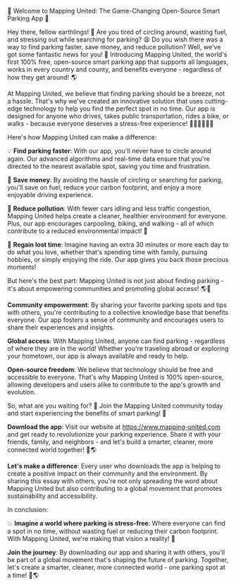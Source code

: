 🚨 Welcome to Mapping United: The Game-Changing Open-Source Smart Parking App 🚨

Hey there, fellow earthlings! 👋 Are you tired of circling around, wasting fuel, and stressing out while searching for parking? 😩 Do you wish there was a way to find parking faster, save money, and reduce pollution? Well, we've got some fantastic news for you! 🎉 Introducing Mapping United, the world's first 100% free, open-source smart parking app that supports all languages, works in every country and county, and benefits everyone - regardless of how they get around! 🌎

At Mapping United, we believe that finding parking should be a breeze, not a hassle. That's why we've created an innovative solution that uses cutting-edge technology to help you find the perfect spot in no time. Our app is designed for anyone who drives, takes public transportation, rides a bike, or walks - because everyone deserves a stress-free experience! 🚗🚌🚴‍♀️🏃‍♂️

Here's how Mapping United can make a difference:

💡 **Find parking faster**: With our app, you'll never have to circle around again. Our advanced algorithms and real-time data ensure that you're directed to the nearest available spot, saving you time and frustration.

💸 **Save money**: By avoiding the hassle of circling or searching for parking, you'll save on fuel, reduce your carbon footprint, and enjoy a more enjoyable driving experience.

🌿 **Reduce pollution**: With fewer cars idling and less traffic congestion, Mapping United helps create a cleaner, healthier environment for everyone. Plus, our app encourages carpooling, biking, and walking - all of which contribute to a reduced environmental impact! 🌟

💼 **Regain lost time**: Imagine having an extra 30 minutes or more each day to do what you love, whether that's spending time with family, pursuing hobbies, or simply enjoying the ride. Our app gives you back those precious moments!

But here's the best part: Mapping United is not just about finding parking - it's about empowering communities and promoting global access! 🌎💖

**Community empowerment**: By sharing your favorite parking spots and tips with others, you're contributing to a collective knowledge base that benefits everyone. Our app fosters a sense of community and encourages users to share their experiences and insights.

**Global access**: With Mapping United, anyone can find parking - regardless of where they are in the world! Whether you're traveling abroad or exploring your hometown, our app is always available and ready to help.

**Open-source freedom**: We believe that technology should be free and accessible to everyone. That's why Mapping United is 100% open-source, allowing developers and users alike to contribute to the app's growth and evolution.

So, what are you waiting for? 🤔 Join the Mapping United community today and start experiencing the benefits of smart parking! 💪

**Download the app**: Visit our website at https://www.mapping-united.com and get ready to revolutionize your parking experience. Share it with your friends, family, and neighbors - and let's build a smarter, cleaner, more connected world together! 🌟🌎

**Let's make a difference**: Every user who downloads the app is helping to create a positive impact on their community and the environment. By sharing this essay with others, you're not only spreading the word about Mapping United but also contributing to a global movement that promotes sustainability and accessibility.

In conclusion:

💥 **Imagine a world where parking is stress-free**: Where everyone can find a spot in no time, without wasting fuel or reducing their carbon footprint. With Mapping United, we're making that vision a reality! 🌟

**Join the journey**: By downloading our app and sharing it with others, you'll be part of a global movement that's shaping the future of parking. Together, let's create a smarter, cleaner, more connected world - one parking spot at a time! 💪🌎